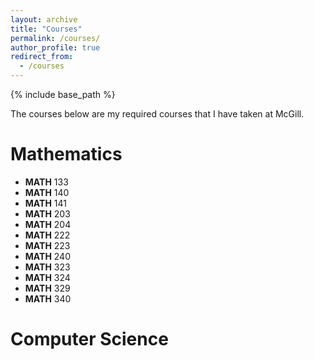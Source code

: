 ```yaml
---
layout: archive
title: "Courses"
permalink: /courses/
author_profile: true
redirect_from:
  - /courses
---
```


{% include base_path %}

The courses below are my required courses that I have taken at McGill.

Mathematics
======

  * **MATH** 133
  * **MATH** 140
  * **MATH** 141
  * **MATH** 203
  * **MATH** 204
  * **MATH** 222
  * **MATH** 223
  * **MATH** 240
  * **MATH** 323
  * **MATH** 324
  * **MATH** 329
  * **MATH** 340
 
Computer Science
======


